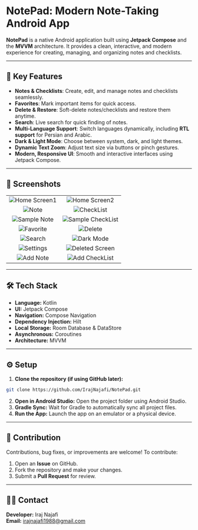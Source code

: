 # NotePad: Modern Note-Taking Android App

**NotePad** is a native Android application built using **Jetpack Compose** and the **MVVM** architecture. It provides a clean, interactive, and modern experience for creating, managing, and organizing notes and checklists.

---

## 🚀 Key Features

- **Notes & Checklists**: Create, edit, and manage notes and checklists seamlessly.
- **Favorites**: Mark important items for quick access.
- **Delete & Restore**: Soft-delete notes/checklists and restore them anytime.
- **Search**: Live search for quick finding of notes.
- **Multi-Language Support**: Switch languages dynamically, including **RTL support** for Persian and Arabic.
- **Dark & Light Mode**: Choose between system, dark, and light themes.
- **Dynamic Text Zoom**: Adjust text size via buttons or pinch gestures.
- **Modern, Responsive UI**: Smooth and interactive interfaces using Jetpack Compose.

---

## 📸 Screenshots

|  |  |
| :------------------------------: | :------------------------------: |
| ![Home Screen1](screenshots/homeScreen1.png) | ![Home Screen2](screenshots/homeScreen2.png) |
| ![Note](screenshots/note.png) | ![CheckList](screenshots/checkList.png) |
| ![Sample Note](screenshots/sampleNote.png) | ![Sample CheckList](screenshots/sampleCheckList.png) |
| ![Favorite](screenshots/favorites.png) | ![Delete](screenshots/delete.png) |
| ![Search](screenshots/search.png) | ![Dark Mode](screenshots/darkMode.png) |
| ![Settings](screenshots/settings.png) | ![Deleted Screen](screenshots/deleteScreen.png) |
| ![Add Note](screenshots/addNote.png) | ![Add CheckList](screenshots/addCheckList.png) |

---

## 🛠️ Tech Stack

- **Language:** Kotlin
- **UI:** Jetpack Compose
- **Navigation:** Compose Navigation
- **Dependency Injection:** Hilt
- **Local Storage:** Room Database & DataStore
- **Asynchronous:** Coroutines
- **Architecture:** MVVM

---

## ⚙️ Setup

1. **Clone the repository (if using GitHub later):**
```bash
git clone https://github.com/IrajNajafi/NotePad.git
```
2. **Open in Android Studio:** Open the project folder using Android Studio.
3. **Gradle Sync:** Wait for Gradle to automatically sync all project files.
4. **Run the App:** Launch the app on an emulator or a physical device.

---

## 🤝 Contribution

Contributions, bug fixes, or improvements are welcome! To contribute:

1. Open an **Issue** on GitHub.
2. Fork the repository and make your changes.
3. Submit a **Pull Request** for review.

---

## 👨‍💻 Contact

**Developer:** Iraj Najafi  
**Email:** irajnajafi1988@gmail.com
